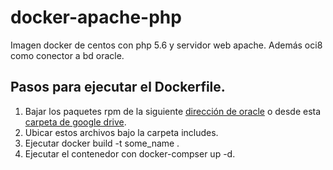 # docker-apache-php
Imagen docker de centos con php 5.6 y servidor web apache. Además oci8 como conector a bd oracle.
## Pasos para ejecutar el Dockerfile.
1. Bajar los paquetes rpm de la siguiente [dirección de oracle](http://www.oracle.com/technetwork/topics/linuxx86-64soft-092277.html)
o desde esta [carpeta de google drive](https://drive.google.com/drive/folders/0Bw_rVtdPfg_WcDZwRXFDei1SNFE?usp=sharing).
2. Ubicar estos archivos bajo la carpeta includes.
3. Ejecutar docker build -t some_name .
4. Ejecutar el contenedor con docker-compser up -d.
